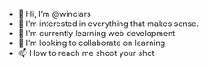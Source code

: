 - 👋 Hi, I’m @winclars
- 👀 I’m interested in everything that makes sense.
- 🌱 I’m currently learning web development
- 💞️ I’m looking to collaborate on learning
- 📫 How to reach me shoot your shot

<!---
itspiratemaggie/itspiratemaggie is a ✨ special ✨ repository because its `README.md` (this file) appears on your GitHub profile.
You can click the Preview link to take a look at your changes.
--->
